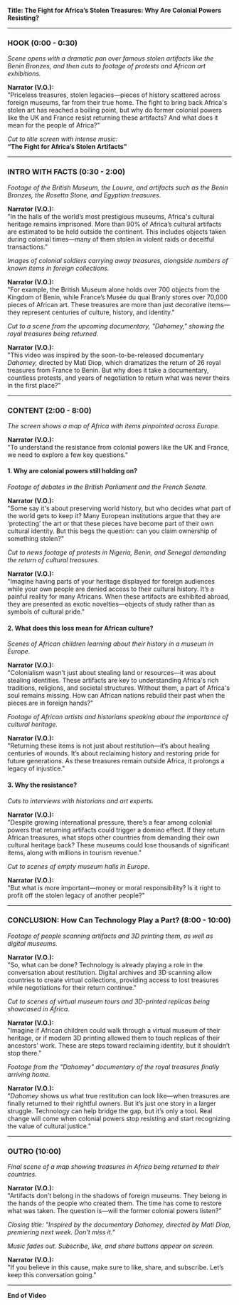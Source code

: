 **Title: The Fight for Africa’s Stolen Treasures: Why Are Colonial Powers Resisting?**

---

### **HOOK (0:00 - 0:30)**

*Scene opens with a dramatic pan over famous stolen artifacts like the Benin Bronzes, and then cuts to footage of protests and African art exhibitions.*

**Narrator (V.O.):**  
"Priceless treasures, stolen legacies—pieces of history scattered across foreign museums, far from their true home. The fight to bring back Africa's stolen art has reached a boiling point, but why do former colonial powers like the UK and France resist returning these artifacts? And what does it mean for the people of Africa?"

*Cut to title screen with intense music:*  
**“The Fight for Africa’s Stolen Artifacts”**

---

### **INTRO WITH FACTS (0:30 - 2:00)**

*Footage of the British Museum, the Louvre, and artifacts such as the Benin Bronzes, the Rosetta Stone, and Egyptian treasures.*

**Narrator (V.O.):**  
"In the halls of the world’s most prestigious museums, Africa's cultural heritage remains imprisoned. More than 90% of Africa’s cultural artifacts are estimated to be held outside the continent. This includes objects taken during colonial times—many of them stolen in violent raids or deceitful transactions."

*Images of colonial soldiers carrying away treasures, alongside numbers of known items in foreign collections.*

**Narrator (V.O.):**  
"For example, the British Museum alone holds over 700 objects from the Kingdom of Benin, while France’s Musée du quai Branly stores over 70,000 pieces of African art. These treasures are more than just decorative items—they represent centuries of culture, history, and identity."

*Cut to a scene from the upcoming documentary, "Dahomey," showing the royal treasures being returned.*

**Narrator (V.O.):**  
"This video was inspired by the soon-to-be-released documentary *Dahomey,* directed by Mati Diop, which dramatizes the return of 26 royal treasures from France to Benin. But why does it take a documentary, countless protests, and years of negotiation to return what was never theirs in the first place?"

---

### **CONTENT (2:00 - 8:00)**

*The screen shows a map of Africa with items pinpointed across Europe.*

**Narrator (V.O.):**  
"To understand the resistance from colonial powers like the UK and France, we need to explore a few key questions."

#### **1. Why are colonial powers still holding on?**

*Footage of debates in the British Parliament and the French Senate.*

**Narrator (V.O.):**  
"Some say it's about preserving world history, but who decides what part of the world gets to keep it? Many European institutions argue that they are ‘protecting’ the art or that these pieces have become part of their own cultural identity. But this begs the question: can you claim ownership of something stolen?"

*Cut to news footage of protests in Nigeria, Benin, and Senegal demanding the return of cultural treasures.*

**Narrator (V.O.):**  
"Imagine having parts of your heritage displayed for foreign audiences while your own people are denied access to their cultural history. It’s a painful reality for many Africans. When these artifacts are exhibited abroad, they are presented as exotic novelties—objects of study rather than as symbols of cultural pride."

#### **2. What does this loss mean for African culture?**

*Scenes of African children learning about their history in a museum in Europe.*

**Narrator (V.O.):**  
"Colonialism wasn’t just about stealing land or resources—it was about stealing identities. These artifacts are key to understanding Africa's rich traditions, religions, and societal structures. Without them, a part of Africa's soul remains missing. How can African nations rebuild their past when the pieces are in foreign hands?"

*Footage of African artists and historians speaking about the importance of cultural heritage.*

**Narrator (V.O.):**  
"Returning these items is not just about restitution—it’s about healing centuries of wounds. It’s about reclaiming history and restoring pride for future generations. As these treasures remain outside Africa, it prolongs a legacy of injustice."

#### **3. Why the resistance?**

*Cuts to interviews with historians and art experts.*

**Narrator (V.O.):**  
"Despite growing international pressure, there’s a fear among colonial powers that returning artifacts could trigger a domino effect. If they return African treasures, what stops other countries from demanding their own cultural heritage back? These museums could lose thousands of significant items, along with millions in tourism revenue."

*Cut to scenes of empty museum halls in Europe.*

**Narrator (V.O.):**  
"But what is more important—money or moral responsibility? Is it right to profit off the stolen legacy of another people?"

---

### **CONCLUSION: How Can Technology Play a Part? (8:00 - 10:00)**

*Footage of people scanning artifacts and 3D printing them, as well as digital museums.*

**Narrator (V.O.):**  
"So, what can be done? Technology is already playing a role in the conversation about restitution. Digital archives and 3D scanning allow countries to create virtual collections, providing access to lost treasures while negotiations for their return continue."

*Cut to scenes of virtual museum tours and 3D-printed replicas being showcased in Africa.*

**Narrator (V.O.):**  
"Imagine if African children could walk through a virtual museum of their heritage, or if modern 3D printing allowed them to touch replicas of their ancestors' work. These are steps toward reclaiming identity, but it shouldn’t stop there."

*Footage from the "Dahomey" documentary of the royal treasures finally arriving home.*

**Narrator (V.O.):**  
"*Dahomey* shows us what true restitution can look like—when treasures are finally returned to their rightful owners. But it’s just one story in a larger struggle. Technology can help bridge the gap, but it’s only a tool. Real change will come when colonial powers stop resisting and start recognizing the value of cultural justice."

---

### **OUTRO (10:00)**

*Final scene of a map showing treasures in Africa being returned to their countries.*

**Narrator (V.O.):**  
"Artifacts don’t belong in the shadows of foreign museums. They belong in the hands of the people who created them. The time has come to restore what was taken. The question is—will the former colonial powers listen?"

*Closing title: "Inspired by the documentary *Dahomey*, directed by Mati Diop, premiering next week. Don’t miss it."*

*Music fades out. Subscribe, like, and share buttons appear on screen.*

**Narrator (V.O.):**  
"If you believe in this cause, make sure to like, share, and subscribe. Let’s keep this conversation going."

---

**End of Video**
